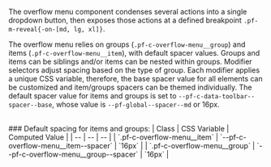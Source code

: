 The overflow menu component condenses several actions into a single dropdown button, then exposes those actions at a defined breakpoint `.pf-m-reveal{-on-[md, lg, xl]}`.

The overflow menu relies on groups (`.pf-c-overflow-menu__group`) and items (`.pf-c-overflow-menu__item`), with default spacer values. Groups and items can be siblings and/or items can be nested within groups. Modifier selectors adjust spacing based on the type of group. Each modifier applies a unique CSS variable, therefore, the base spacer value for all elements can be customized and item/groups spacers can be themed individually. The default spacer value for items and groups is set to `--pf-c-data-toolbar--spacer--base`, whose value is `--pf-global--spacer--md` or 16px.

<br>
### Default spacing for items and groups:
| Class | CSS Variable | Computed Value |
| -- | -- | -- |
| `.pf-c-overflow-menu__item` | `--pf-c-overflow-menu__item--spacer` | `16px` |
| `.pf-c-overflow-menu__group` | `--pf-c-overflow-menu__group--spacer` | `16px` |
